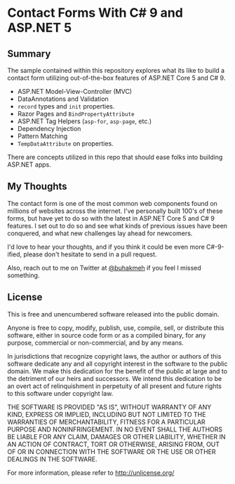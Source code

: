 # Contact Forms With C# 9 and ASP.NET 5

## Summary

The sample contained within this repository explores what its like to build a contact form utilizing out-of-the-box features of ASP.NET Core 5 and C# 9.

- ASP.NET Model-View-Controller (MVC)
- DataAnnotations and Validation
- `record` types and `init` properties.
- Razor Pages and `BindPropertyAttribute`
- ASP.NET Tag Helpers (`asp-for`, `asp-page`, etc.)
- Dependency Injection 
- Pattern Matching
- `TempDataAttribute` on properties.

There are concepts utilized in this repo that should ease folks into building ASP.NET apps.

## My Thoughts

The contact form is one of the most common web components found on millions of websites across the internet. I've personally built 100's of these forms, but have yet to do so with the latest in ASP.NET Core 5 and C# 9 features. I set out to do so and see what kinds of previous issues have been conquered, and what new challenges lay ahead for newcomers.

I'd love to hear your thoughts, and if you think it could be even more C#-9-ified, please don't hesitate to send in a pull request.

Also, reach out to me on Twitter at [@buhakmeh](https://twitter.com/buhakmeh) if you feel I missed something.

## License

This is free and unencumbered software released into the public domain.

Anyone is free to copy, modify, publish, use, compile, sell, or
distribute this software, either in source code form or as a compiled
binary, for any purpose, commercial or non-commercial, and by any
means.

In jurisdictions that recognize copyright laws, the author or authors
of this software dedicate any and all copyright interest in the
software to the public domain. We make this dedication for the benefit
of the public at large and to the detriment of our heirs and
successors. We intend this dedication to be an overt act of
relinquishment in perpetuity of all present and future rights to this
software under copyright law.

THE SOFTWARE IS PROVIDED "AS IS", WITHOUT WARRANTY OF ANY KIND,
EXPRESS OR IMPLIED, INCLUDING BUT NOT LIMITED TO THE WARRANTIES OF
MERCHANTABILITY, FITNESS FOR A PARTICULAR PURPOSE AND NONINFRINGEMENT.
IN NO EVENT SHALL THE AUTHORS BE LIABLE FOR ANY CLAIM, DAMAGES OR
OTHER LIABILITY, WHETHER IN AN ACTION OF CONTRACT, TORT OR OTHERWISE,
ARISING FROM, OUT OF OR IN CONNECTION WITH THE SOFTWARE OR THE USE OR
OTHER DEALINGS IN THE SOFTWARE.

For more information, please refer to <http://unlicense.org/>